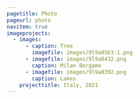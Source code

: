 ```yaml
---
pagetitle: Photo
pageurl: photo
navitem: true
imageprojects:
  - images:
      - caption: Tree
        imagefile: images/9l9a9563-1.png
      - imagefile: images/9l9a0432.png
        caption: Milan Bergamo
      - imagefile: images/9l9a0392.png
        caption: Lakes
    projecttitle: Italy, 2021
---
```

